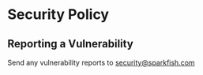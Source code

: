 # Security Policy

## Reporting a Vulnerability

Send any vulnerability reports to security@sparkfish.com

